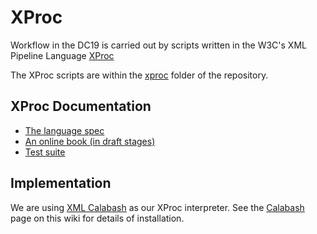 # XProc #

Workflow in the DC19 is carried out by scripts written in the W3C's XML Pipeline Language [XProc](http://www.w3.org/TR/xproc/)

The XProc scripts are within the [xproc](http://code.google.com/p/ands-la-trobe/source/browse/#svn%2Ftrunk%2Fpipelines%2Fxproc) folder of the repository.

## XProc Documentation ##

  * [The language spec](http://www.w3.org/TR/xproc/)
  * [An online book (in draft stages)](http://xprocbook.com/book/book-1.html)
  * [Test suite](http://tests.xproc.org/testsuite/)

## Implementation ##

We are using [XML Calabash](http://xmlcalabash.com/) as our XProc interpreter. See the [Calabash](Calabash.md) page on this wiki for details of installation.